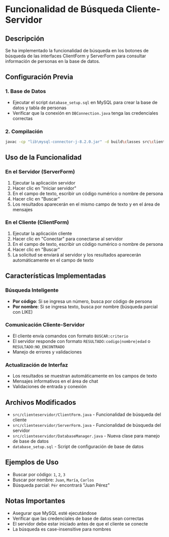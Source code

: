 # Funcionalidad de Búsqueda Cliente-Servidor

## Descripción
Se ha implementado la funcionalidad de búsqueda en los botones de búsqueda de las interfaces ClientForm y ServerForm para consultar información de personas en la base de datos.

## Configuración Previa

### 1. Base de Datos
- Ejecutar el script `database_setup.sql` en MySQL para crear la base de datos y tabla de personas
- Verificar que la conexión en `DBConnection.java` tenga las credenciales correctas

### 2. Compilación
```bash
javac -cp "lib\mysql-connector-j-8.2.0.jar" -d build\classes src\clienteservidor\*.java
```

## Uso de la Funcionalidad

### En el Servidor (ServerForm)
1. Ejecutar la aplicación servidor
2. Hacer clic en "Iniciar servidor"
3. En el campo de texto, escribir un código numérico o nombre de persona
4. Hacer clic en "Buscar"
5. Los resultados aparecerán en el mismo campo de texto y en el área de mensajes

### En el Cliente (ClientForm)
1. Ejecutar la aplicación cliente
2. Hacer clic en "Conectar" para conectarse al servidor
3. En el campo de texto, escribir un código numérico o nombre de persona
4. Hacer clic en "Buscar"
5. La solicitud se enviará al servidor y los resultados aparecerán automáticamente en el campo de texto

## Características Implementadas

### Búsqueda Inteligente
- **Por código**: Si se ingresa un número, busca por código de persona
- **Por nombre**: Si se ingresa texto, busca por nombre (búsqueda parcial con LIKE)

### Comunicación Cliente-Servidor
- El cliente envía comandos con formato `BUSCAR:criterio`
- El servidor responde con formato `RESULTADO:codigo|nombre|edad` o `RESULTADO:NO_ENCONTRADO`
- Manejo de errores y validaciones

### Actualización de Interfaz
- Los resultados se muestran automáticamente en los campos de texto
- Mensajes informativos en el área de chat
- Validaciones de entrada y conexión

## Archivos Modificados
- `src/clienteservidor/ClientForm.java` - Funcionalidad de búsqueda del cliente
- `src/clienteservidor/ServerForm.java` - Funcionalidad de búsqueda del servidor
- `src/clienteservidor/DatabaseManager.java` - Nueva clase para manejo de base de datos
- `database_setup.sql` - Script de configuración de base de datos

## Ejemplos de Uso
- Buscar por código: `1`, `2`, `3`
- Buscar por nombre: `Juan`, `María`, `Carlos`
- Búsqueda parcial: `Pér` encontrará "Juan Pérez"

## Notas Importantes
- Asegurar que MySQL esté ejecutándose
- Verificar que las credenciales de base de datos sean correctas
- El servidor debe estar iniciado antes de que el cliente se conecte
- La búsqueda es case-insensitive para nombres